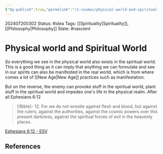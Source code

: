 ```yaml
---
{"dg-publish":true,"permalink":"/1-cosmos/physical-world-and-spiritual-world/","created":"2025-01-22T11:17:14.324-05:00","updated":"2024-07-20T03:03:59.253-04:00"}
---
```


202407200302
Status: #idea
Tags: [[Spirituality\|Spirituality]], [[Philosophy\|Philosophy]]
State: #nascient
# Physical world and Spiritual World

*So* everything we see in the physical world also exists in the spiritual world. 
This is a good thing as it can imply that anything we can formulate and see in our spirits can also be manifested in the real world, which is from where comes a lot of [[New Age\|New Age]] practices such as manifestation.

But on the reverse, the enemy can provoke stuff in the spiritual world, plant stuff in the spiritual world and impedes one's life in the physical realm. After all Ephesians 6:12 

> [!Bible]-
> 12. For we do not wrestle against flesh and blood, but against the rulers, against the authorities, against the cosmic powers over this present darkness, against the spiritual forces of evil in the heavenly places.
> 
  [Ephesians 6:12 - ESV](https://bolls.life/ESV/49/6/)

## References


